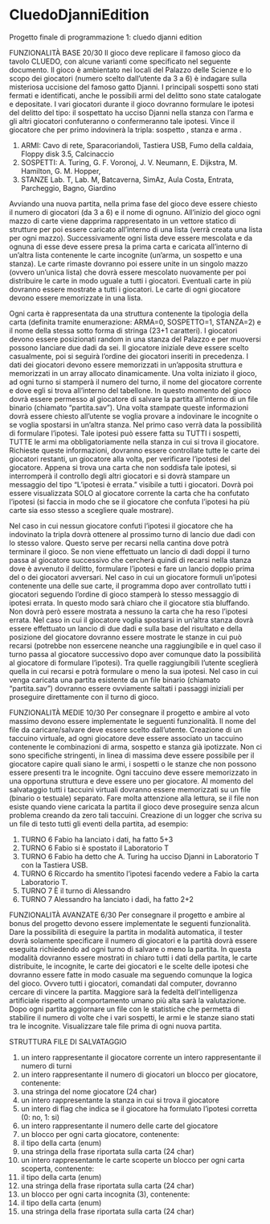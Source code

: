 # CluedoDjanniEdition
Progetto finale di programmazione 1: cluedo djanni edition

FUNZIONALITÀ BASE 20/30
Il gioco deve replicare il famoso gioco da tavolo CLUEDO, con alcune varianti come specificato nel
seguente documento.
Il gioco è ambientato nei locali del Palazzo delle Scienze e lo scopo dei giocatori (numero scelto
dall’utente da 3 a 6) è indagare sulla misteriosa uccisione del famoso gatto Djanni. I principali sospetti
sono stati fermati e identificati, anche le possibili armi del delitto sono state catalogate e depositate.
I vari giocatori durante il gioco dovranno formulare le ipotesi del delitto del tipo: il sospettato ha ucciso
Djanni nella stanza con l’arma e gli altri giocatori confuteranno o confermeranno tale ipotesi.
Vince il giocatore che per primo indovinerà la tripla: sospetto , stanza e arma .

1. ARMI:
Cavo di rete, Sparacoriandoli, Tastiera USB, Fumo della caldaia, Floppy disk 3.5, Calcinaccio
2. SOSPETTI:
A. Turing, G. F. Voronoj, J. V. Neumann, E. Dijkstra, M. Hamilton, G. M. Hopper,
3. STANZE
Lab. T, Lab. M, Batcaverna, SimAz, Aula Costa, Entrata, Parcheggio, Bagno, Giardino

Avviando una nuova partita, nella prima fase del gioco deve essere chiesto il numero di giocatori (da 3
a 6) e il nome di ognuno.
All’inizio del gioco ogni mazzo di carte viene dapprima rappresentato in un vettore statico di strutture
per poi essere caricato all’interno di una lista (verrà creata una lista per ogni mazzo). Successivamente
ogni lista deve essere mescolata e da ognuna di esse deve essere presa la prima carta e caricata
all’interno di un’altra lista contenente le carte incognite (un’arma, un sospetto e una stanza).
Le carte rimaste dovranno poi essere unite in un singolo mazzo (ovvero un’unica lista) che dovrà
essere mescolato nuovamente per poi distribuire le carte in modo uguale a tutti i giocatori. Eventuali
carte in più dovranno essere mostrate a tutti i giocatori.
Le carte di ogni giocatore devono essere memorizzate in una lista.

Ogni carta è rappresentata da una struttura contenente la tipologia della carta (definita tramite
enumerazione: ARMA=0, SOSPETTO=1, STANZA=2) e il nome della stessa sotto forma di stringa
(23+1 caratteri).
I giocatori devono essere posizionati random in una stanza del Palazzo e per muoversi possono
lanciare due dadi da sei. Il giocatore iniziale deve essere scelto casualmente, poi si seguirà l’ordine dei
giocatori inseriti in precedenza. I dati dei giocatori devono essere memorizzati in un’apposita struttura
e memorizzati in un array allocato dinamicamente.
Una volta iniziato il gioco, ad ogni turno si stamperà il numero del turno, il nome del giocatore corrente
e dove egli si trova all’interno del tabellone. In questo momento del gioco dovrà essere permesso al
giocatore di salvare la partita all’interno di un file binario (chiamato “partita.sav”).
Una volta stampate queste informazioni dovrà essere chiesto all’utente se voglia provare a indovinare
le incognite o se voglia spostarsi in un’altra stanza. Nel primo caso verrà data la possibilità di formulare
l’ipotesi. Tale ipotesi può essere fatta su TUTTI i sospetti, TUTTE le armi ma obbligatoriamente nella
stanza in cui si trova il giocatore. Richieste queste informazioni, dovranno essere controllate tutte le
carte dei giocatori restanti, un giocatore alla volta, per verificare l’ipotesi del giocatore.
Appena si trova una carta che non soddisfa tale ipotesi, si interromperà il controllo degli altri giocatori
e si dovrà stampare un messaggio del tipo “L’ipotesi è errata.” visibile a tutti i giocatori. Dovrà poi
essere visualizzata SOLO al giocatore corrente la carta che ha confutato l’ipotesi (si faccia in modo che
se il giocatore che confuta l’ipotesi ha più carte sia esso stesso a scegliere quale mostrare).

Nel caso in cui nessun giocatore confuti l’ipotesi il giocatore che ha indovinato la tripla dovrà ottenere
al prossimo turno di lancio due dadi con lo stesso valore. Questo serve per recarsi nella cantina dove
potrà terminare il gioco. Se non viene effettuato un lancio di dadi doppi il turno passa al giocatore
successivo che cercherà quindi di recarsi nella stanza dove è avvenuto il delitto, formulare l’ipotesi e
fare un lancio doppio prima del o dei giocatori avversari.
Nel caso in cui un giocatore formuli un’ipotesi contenente una delle sue carte, il programma dopo aver
controllato tutti i giocatori seguendo l’ordine di gioco stamperà lo stesso messaggio di ipotesi errata. In
questo modo sarà chiaro che il giocatore stia bluffando. Non dovrà però essere mostrata a nessuno la
carta che ha reso l’ipotesi errata.
Nel caso in cui il giocatore voglia spostarsi in un’altra stanza dovrà essere effettuato un lancio di due
dadi e sulla base del risultato e della posizione del giocatore dovranno essere mostrate le stanze in cui
può recarsi (potrebbe non essercene neanche una raggiungibile e in quel caso il turno passa al
giocatore successivo dopo aver comunque dato la possibilità al giocatore di formulare l’ipotesi). Tra
quelle raggiungibili l’utente sceglierà quella in cui recarsi e potrà formulare o meno la sua ipotesi.
Nel caso in cui venga caricata una partita esistente da un file binario (chiamato “partita.sav”) dovranno
essere ovviamente saltati i passaggi iniziali per proseguire direttamente con il turno di gioco.

FUNZIONALITÀ MEDIE 10/30
Per consegnare il progetto e ambire al voto massimo devono essere implementate le seguenti
funzionalità.
Il nome del file da caricare/salvare deve essere scelto dall’utente.
Creazione di un taccuino virtuale, ad ogni giocatore deve essere associato un taccuino contenente le
combinazioni di arma, sospetto e stanza già ipotizzate. Non ci sono specifiche stringenti, in linea di
massima deve essere possibile per il giocatore capire quali siano le armi, i sospetti o le stanze che non
possono essere presenti tra le incognite. Ogni taccuino deve essere memorizzato in una opportuna
struttura e deve essere uno per giocatore. Al momento del salvataggio tutti i taccuini virtuali dovranno
essere memorizzati su un file (binario o testuale) separato. Fare molta attenzione alla lettura, se il file
non esiste quando viene caricata la partita il gioco deve proseguire senza alcun problema creando da
zero tali taccuini.
Creazione di un logger che scriva su un file di testo tutti gli eventi della partita, ad esempio:

1. TURNO 6 Fabio ha lanciato i dati, ha fatto 5+3
2. TURNO 6 Fabio si è spostato il Laboratorio T
3. TURNO 6 Fabio ha detto che A. Turing ha ucciso Djanni in Laboratorio T con la Tastiera USB.
4. TURNO 6 Riccardo ha smentito l’ipotesi facendo vedere a Fabio la carta Laboratorio T.
5. TURNO 7 È il turno di Alessandro
6. TURNO 7 Alessandro ha lanciato i dadi, ha fatto 2+2

FUNZIONALITÀ AVANZATE 6/30
Per consegnare il progetto e ambire al bonus del progetto devono essere implementate le seguenti
funzionalità.
Dare la possibilità di eseguire la partita in modalità automatica, il tester dovrà solamente specificare il
numero di giocatori e la partità dovrà essere eseguita richiedendo ad ogni turno di salvare o meno la
partita. In questa modalità dovranno essere mostrati in chiaro tutti i dati della partita, le carte
distribuite, le incognite, le carte dei giocatori e le scelte delle ipotesi che dovranno essere fatte in
modo casuale ma seguendo comunque la logica del gioco. Ovvero tutti i giocatori, comandati dal
computer, dovranno cercare di vincere la partita.
Maggiore sarà la fedeltà dell’intelligenza artificiale rispetto al comportamento umano più alta sarà la
valutazione.
Dopo ogni partita aggiornare un file con le statistiche che permetta di stabilire il numero di volte che i
vari sospetti, le armi e le stanze siano stati tra le incognite. Visualizzare tale file prima di ogni nuova
partita.

STRUTTURA FILE DI SALVATAGGIO
1. un intero rappresentante il giocatore corrente un intero rappresentante il numero di turni
2. un intero rappresentante il numero di giocatori un blocco per giocatore, contenente:
3. una stringa del nome giocatore (24 char)
4. un intero rappresentante la stanza in cui si trova il giocatore
5. un intero di flag che indica se il giocatore ha formulato l’ipotesi corretta (0: no, 1: si)
6. un intero rappresentante il numero delle carte del giocatore
7. un blocco per ogni carta giocatore, contenente:
8. il tipo della carta (enum)
9. una stringa della frase riportata sulla carta (24 char)
10. un intero rappresentante le carte scoperte un blocco per ogni carta scoperta, contenente:
11. il tipo della carta (enum)
12. una stringa della frase riportata sulla carta (24 char)
13. un blocco per ogni carta incognita (3), contenente:
14. il tipo della carta (enum)
15. una stringa della frase riportata sulla carta (24 char)
